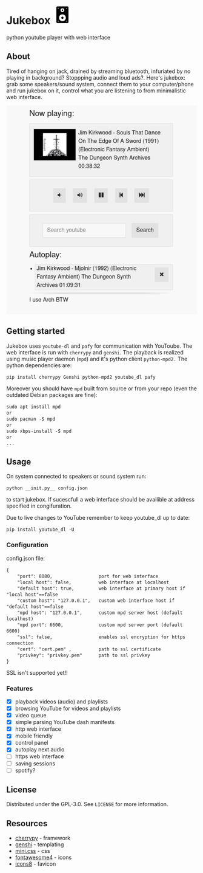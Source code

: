 # Jukebox ![Alt text](app/static/subwoofer.png "jukebox")
python youtube player with web interface
## About
Tired of hanging on jack, drained by streaming bluetooth, infuriated by no playing in background? Stoppping audio and loud ads?. Here's jukebox: grab some speakers/sound system, connect them to your computer/phone and run jukebox on it, control what you are listening to from minimalistic web interface. 

<p align="center">
  <img src="https://github.com/m-fila/jukebox/blob/master/docs/screen.png" alt='screenshot'>
</p>

## Getting started
Jukebox uses `youtube-dl` and `pafy` for communication with YouToube. The web interface is run with `cherrypy` and `genshi`. The playback is realized using music player daemon (`mpd`) and it's python client `python-mpd2.` The python dependencies are:
```
pip install cherrypy Genshi python-mpd2 youtube_dl pafy
```
Moreover you should have `mpd` built from source or from your repo (even the outdated Debian packages are fine):
```
sudo apt install mpd
or
sudo pacman -S mpd
or
sudo xbps-install -S mpd
or
...
```

## Usage
On system connected to speakers or sound system run:
```
python __init.py__ config.json
```
to start jukebox. If sucescfull a web interface should be availible at address specified in congifuration.

Due to live changes to YouTube remember to keep youtube_dl up to date:
```
pip install youtube_dl -U
```
### Configuration
config.json file:
```
{
    "port": 8080,                 port for web interface
    "local host": false,          web interface at localhost
    "default host": true,         web interface at primary host if "local host"==false
    "custom host": "127.0.0.1",   custom web interface host if "default host"==false
    "mpd host": "127.0.0.1",      custom mpd server host (default localhost)
    "mpd port": 6600,             custom mpd server port (default 6600)
    "ssl": false,                 enables ssl encryption for https connection
    "cert": "cert.pem" ,          path to ssl certificate
    "privkey": "privkey.pem"      path to ssl privkey
}
```
SSL isn't supported yet!!

### Features
- [x] playback videos (audio) and playlists
- [x] browsing YouTube for videos and playlists
- [x] video queue
- [x] simple parsing YouTube dash manifests
- [x] http web interface
- [x] mobile friendly
- [x] control panel
- [x] autoplay next audio
- [ ] https web interface
- [ ] saving sessions
- [ ] spotify?

## License
Distributed under the GPL-3.0. See `LICENSE` for more information.
## Resources
* [cherrypy](https://cherrypy.org/) - framework
* [genshi](https://genshi.edgewall.org/) - templating
* [mini.css](https://minicss.org/) - css
* [fontawesome4](https://fontawesome.com/v4.7.0/icons/) - icons
* [icons8](https://icons8.com/icons/) - favicon
